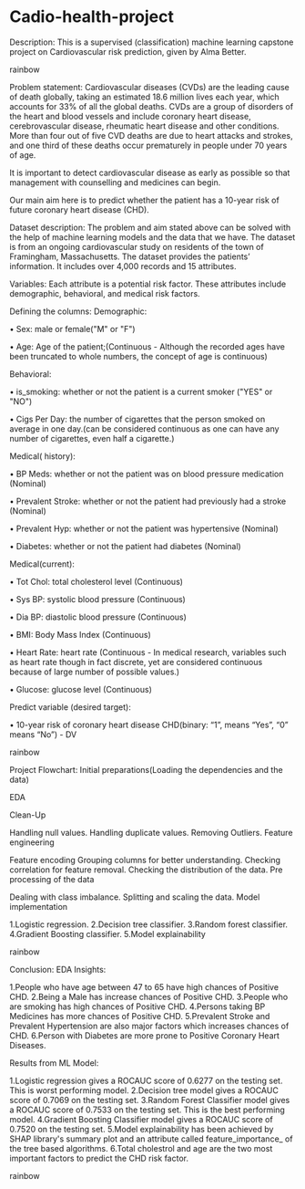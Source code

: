 # Cadio-health-project
Description:
This is a supervised (classification) machine learning capstone project on Cardiovascular risk prediction, given by Alma Better.

rainbow

Problem statement:
Cardiovascular diseases (CVDs) are the leading cause of death globally, taking an estimated 18.6 million lives each year, which accounts for 33% of all the global deaths. CVDs are a group of disorders of the heart and blood vessels and include coronary heart disease, cerebrovascular disease, rheumatic heart disease and other conditions. More than four out of five CVD deaths are due to heart attacks and strokes, and one third of these deaths occur prematurely in people under 70 years of age.

It is important to detect cardiovascular disease as early as possible so that management with counselling and medicines can begin.

Our main aim here is to predict whether the patient has a 10-year risk of future coronary heart disease (CHD).

Dataset description:
The problem and aim stated above can be solved with the help of machine learning models and the data that we have. The dataset is from an ongoing cardiovascular study on residents of the town of Framingham, Massachusetts. The dataset provides the patients’ information. It includes over 4,000 records and 15 attributes.

Variables:
Each attribute is a potential risk factor. These attributes include demographic, behavioral, and medical risk factors.

Defining the columns:
Demographic:

• Sex: male or female("M" or "F")

• Age: Age of the patient;(Continuous - Although the recorded ages have been truncated to whole numbers, the concept of age is continuous)

Behavioral:

• is_smoking: whether or not the patient is a current smoker ("YES" or "NO")

• Cigs Per Day: the number of cigarettes that the person smoked on average in one day.(can be considered continuous as one can have any number of cigarettes, even half a cigarette.)

Medical( history):

• BP Meds: whether or not the patient was on blood pressure medication (Nominal)

• Prevalent Stroke: whether or not the patient had previously had a stroke (Nominal)

• Prevalent Hyp: whether or not the patient was hypertensive (Nominal)

• Diabetes: whether or not the patient had diabetes (Nominal)

Medical(current):

• Tot Chol: total cholesterol level (Continuous)

• Sys BP: systolic blood pressure (Continuous)

• Dia BP: diastolic blood pressure (Continuous)

• BMI: Body Mass Index (Continuous)

• Heart Rate: heart rate (Continuous - In medical research, variables such as heart rate though in fact discrete, yet are considered continuous because of large number of possible values.)

• Glucose: glucose level (Continuous)

Predict variable (desired target):

• 10-year risk of coronary heart disease CHD(binary: “1”, means “Yes”, “0” means “No”) - DV

rainbow

Project Flowchart:
Initial preparations(Loading the dependencies and the data)

EDA

Clean-Up

Handling null values.
Handling duplicate values.
Removing Outliers.
Feature engineering

Feature encoding
Grouping columns for better understanding.
Checking correlation for feature removal.
Checking the distribution of the data.
Pre processing of the data

Dealing with class imbalance.
Splitting and scaling the data.
Model implementation

1.Logistic regression.
2.Decision tree classifier.
3.Random forest classifier.
4.Gradient Boosting classifier.
5.Model explainability

rainbow

Conclusion:
EDA Insights:

1.People who have age between 47 to 65 have high chances of Positive CHD.
2.Being a Male has increase chances of Positive CHD.
3.People who are smoking has high chances of Positive CHD.
4.Persons taking BP Medicines has more chances of Positive CHD.
5.Prevalent Stroke and Prevalent Hypertension are also major factors which increases chances of CHD.
6.Person with Diabetes are more prone to Positive Coronary Heart Diseases.

Results from ML Model:

1.Logistic regression gives a ROCAUC score of 0.6277 on the testing set. This is worst performing model.
2.Decision tree model gives a ROCAUC score of 0.7069 on the testing set.
3.Random Forest Classifier model gives a ROCAUC score of 0.7533 on the testing set. This is the best performing model.
4.Gradient Boosting Classifier model gives a ROCAUC score of 0.7520 on the testing set.
5.Model explainability has been achieved by SHAP library's summary plot and an attribute called feature_importance_ of the tree based algorithms.
6.Total cholestrol and age are the two most important factors to predict the CHD risk factor.

rainbow
